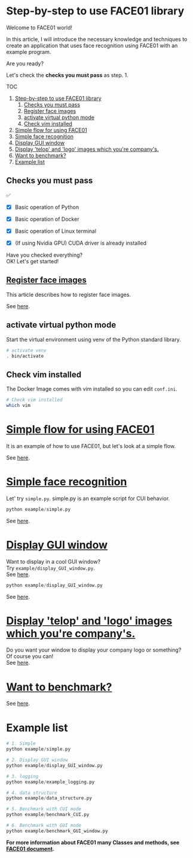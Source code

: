 # Step-by-step to use FACE01 library
Welcome to FACE01 world!

In this article, I will introduce the necessary knowledge and techniques to create an application that uses face recognition using FACE01 with an example program.

Are you ready?

Let's check the **checks you must pass** as step. 1.

TOC
1. [Step-by-step to use FACE01 library](#step-by-step-to-use-face01-library)
   1. [Checks you must pass](#checks-you-must-pass)
   2. [Register face images](#register-face-images)
   3. [activate virtual python mode](#activate-virtual-python-mode)
   4. [Check vim installed](#check-vim-installed)
2. [Simple flow for using FACE01](#simple-flow-for-using-face01)
3. [Simple face recognition](#simple-face-recognition)
4. [Display GUI window](#display-gui-window)
5. [Display 'telop' and 'logo' images which you're company's.](#display-telop-and-logo-images-which-youre-companys)
6. [Want to benchmark?](#want-to-benchmark)
7. [Example list](#example-list)

## Checks you must pass
✅
- [x] Basic operation of Python
- [x] Basic operation of Docker
- [x] Basic operation of Linux terminal
- [x] (If using Nvidia GPU) CUDA driver is already installed


Have you checked everything?  
OK! Let's get started!


## [Register face images](register_faces.md)
This article describes how to register face images.

See [here](register_faces.md).


## activate virtual python mode
Start the virtual environment using venv of the Python standard library.

```bash
# activate venv
. bin/activate
```


## Check vim installed
The Docker Image comes with vim installed so you can edit `conf.ini`.

```bash
# Check vim installed
which vim
```


# [Simple flow for using FACE01](simple_flow.md)
It is an example of how to use FACE01, but let's look at a simple flow.

See [here](simple_flow.md).



# [Simple face recognition](simple.md)
Let' try `simple.py`.
simple.py is an example script for CUI behavior.

```python
python example/simple.py
```
See [here](simple.md).


# [Display GUI window](display_GUI_win.md)
Want to display in a cool GUI window?  
Try `example/display_GUI_window.py`.  
See [here](display_GUI_win.md).

```python
python example/display_GUI_window.py
```
See [here](simple.md).


# [Display 'telop' and 'logo' images which you're company's.](ch_telop.md)
Do you want your window to display your company logo or something?  
Of course you can!  
See [here](ch_telop.md).


# [Want to benchmark?](benchmark_CUI.md)
See [here](benchmark_CUI.md).

# Example list
```python
# 1. Simple
python example/simple.py

# 2. Display GUI window
python example/display_GUI_window.py

# 3. logging
python example/example_logging.py

# 4. data structure
python example/data_structure.py

# 5. Benchmark with CUI mode
python example/benchmark_CUI.py

# 6. Benchmark with GUI mode
python example/benchmark_GUI_window.py

```


**For more information about FACE01 many Classes and methods, see [FACE01 document](https://ykesamaru.github.io/FACE01_SAMPLE/).**